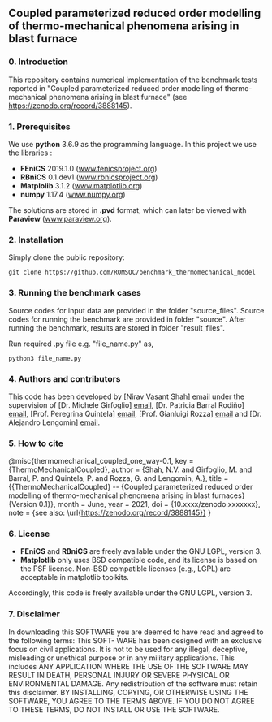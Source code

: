 ## Coupled parameterized reduced order modelling of thermo-mechanical phenomena arising in blast furnace ##

### 0. Introduction

This repository contains numerical implementation of the benchmark tests reported in "Coupled parameterized reduced order modelling of thermo-mechanical phenomena arising in blast furnace" (see https://zenodo.org/record/3888145). 

### 1. Prerequisites

We use **python** 3.6.9 as the programming language. In this project we use the libraries :
* **FEniCS** 2019.1.0 (www.fenicsproject.org)
* **RBniCS** 0.1.dev1 (www.rbnicsproject.org)
* **Matplolib** 3.1.2 (www.matplotlib.org)
* **numpy** 1.17.4 (www.numpy.org)

The solutions are stored in **.pvd** format, which can later be viewed with **Paraview** (www.paraview.org).

### 2. Installation

Simply clone the public repository:

```
git clone https://github.com/ROMSOC/benchmark_thermomechanical_model
```

### 3. Running the benchmark cases

Source codes for input data are provided in the folder "source_files". Source codes for running the benchmark are provided in folder "source". After running the benchmark, results are stored in folder "result_files".

Run required .py file e.g. "file_name.py" as,
```
python3 file_name.py
```

### 4. Authors and contributors

This code has been developed by [Nirav Vasant Shah] [email](mailto:shah.nirav@sissa.it) under the supervision of [Dr. Michele Girfoglio] [email](mailto:michele.girfoglio@sissa.it), [Dr. Patricia Barral Rodiño] [email](mailto:patricia.barral@usc.es), [Prof. Peregrina Quintela] [email](mailto:peregrina.quintela@itmati.com), [Prof. Gianluigi Rozza] [email](mailto:gianluigi.rozza@sissa.it) and [Dr. Alejandro Lengomin] [email](mailto:alejandro.lengomin@arcelormittal.com).

### 5. How to cite

@misc{thermomechanical_coupled_one_way-0.1,
	key          = {ThermoMechanicalCoupled},
	author       = {Shah, N.V. and Girfoglio, M. and Barral, P. and Quintela, P. and Rozza, G. and Lengomin, A.},
	title        = {{ThermoMechanicalCoupled} -- {Coupled parameterized reduced order modelling of thermo-mechanical phenomena arising in blast furnaces} {Version 0.1}},
	month        = June,
	year         = 2021,
	doi          = {10.xxxx/zenodo.xxxxxxx},
	note         = {see also: \url{https://zenodo.org/record/3888145}}
}

### 6. License

* **FEniCS** and **RBniCS** are freely available under the GNU LGPL, version 3.
* **Matplotlib** only uses BSD compatible code, and its license is based on the PSF license. Non-BSD compatible licenses (e.g., LGPL) are acceptable in matplotlib toolkits.

Accordingly, this code is freely available under the GNU LGPL, version 3.

### 7. Disclaimer
In downloading this SOFTWARE you are deemed to have read and agreed to the following terms: This SOFT- WARE has been designed with an exclusive focus on civil applications. It is not to be used for any illegal, deceptive, misleading or unethical purpose or in any military applications. This includes ANY APPLICATION WHERE THE USE OF THE SOFTWARE MAY RESULT IN DEATH, PERSONAL INJURY OR SEVERE PHYSICAL OR ENVIRONMENTAL DAMAGE. Any redistribution of the software must retain this disclaimer. BY INSTALLING, COPYING, OR OTHERWISE USING THE SOFTWARE, YOU AGREE TO THE TERMS ABOVE. IF YOU DO NOT AGREE TO THESE TERMS, DO NOT INSTALL OR USE THE SOFTWARE.
